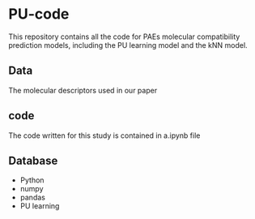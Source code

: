 # PU-code
This repository contains all the code for PAEs molecular compatibility prediction models, including the PU learning model and the kNN model.
## Data
The molecular descriptors used in our paper
## code
The code written for this study is contained in a.ipynb file
## Database
- Python 
- numpy 
- pandas 
- PU learning

